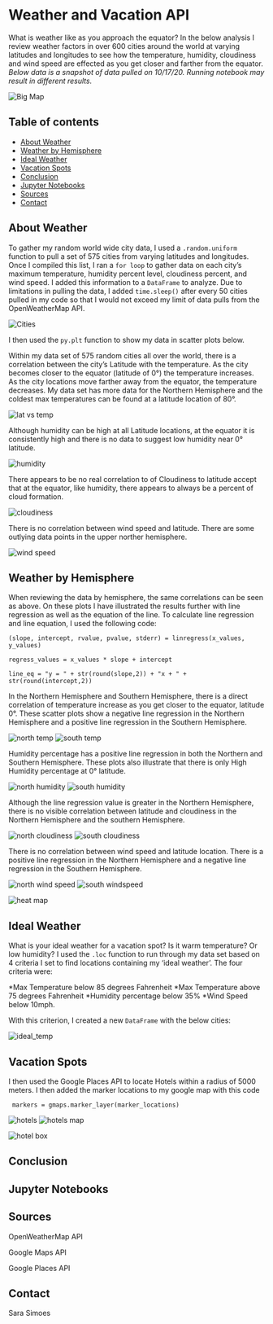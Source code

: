 # Weather and Vacation API
What is weather like as you approach the equator? In the below analysis I review weather factors in over 600 cities around the world at varying latitudes and longitudes to see how the temperature, humidity, cloudiness and wind speed are effected as you get closer and farther from the equator.  
  *Below data is a snapshot of data pulled on 10/17/20. Running notebook may result in different results.*

![Big Map](Images/equatorsign.png)

## Table of contents
* [About Weather](#about_weather)
* [Weather by Hemisphere](#weather_by_hemisphere)
* [Ideal Weather](#ideal_weather)
* [Vacation Spots](#vacataion_spots)
* [Conclusion](#conclusion)
* [Jupyter Notebooks](#jupyter_notebooks)
* [Sources](#sources)
* [Contact](#contact)


## About Weather
To gather my random world wide city data, I used a `.random.uniform` function to pull a set of 575 cities from varying latitudes and longitudes. Once I compiled this list, I ran a `for loop` to gather data on each city’s maximum temperature, humidity percent level, cloudiness percent, and wind speed. I added this information to a `DataFrame` to analyze. Due to limitations in pulling the data, I added `time.sleep()` after every 50 cities pulled in my code so that I would not exceed my limit of data pulls from the OpenWeatherMap API. 

![Cities](Images/cities_df.PNG)

I then used the `py.plt` function to show my data in scatter plots below. 

Within my data set of 575 random cities all over the world, there is a correlation between the city’s Latitude with the temperature. As the city becomes closer to the equator (latitude of 0°) the temperature increases. As the city locations move farther away from the equator, the temperature decreases. My data set has more data for the Northern Hemisphere and the coldest max temperatures can be found at a latitude location of 80°. 

![lat vs temp](Images/lat_temp.PNG)

Although humidity can be high at all Latitude locations, at the equator it is consistently high and there is no data to suggest low humidity near 0° latitude. 

![humidity](Images/lat_humidity.PNG)

There appears to be no real correlation to of Cloudiness to latitude accept that at the equator, like humidity, there appears to always be a percent of cloud formation.

![cloudiness](Images/lat_cloudiness.PNG)

There is no correlation between wind speed and latitude. There are some outlying data points in the upper norther hemisphere. 

![wind speed](Images/lat_wind.PNG)

## Weather by Hemisphere

When reviewing the data by hemisphere, the same correlations can be seen as above. On these plots I have illustrated the results further with line regression as well as the equation of the line. To calculate line regression and line equation, I used the following code: 

`(slope, intercept, rvalue, pvalue, stderr) = linregress(x_values, y_values)`

`regress_values = x_values * slope + intercept`

`line_eq = "y = " + str(round(slope,2)) + "x + " + str(round(intercept,2))`

In the Northern Hemisphere and Southern Hemisphere, there is a direct correlation of temperature increase as you get closer to the equator, latitude 0°. These scatter plots show a negative line regression in the Northern Hemisphere and a positive line regression in the Southern Hemisphere. 

![north temp](Images/north_temp_r.PNG)
![south temp](Images/south_temp_r.PNG)

Humidity percentage has a positive line regression in both the Northern and Southern Hemisphere. These plots also illustrate that there is only High Humidity percentage at 0° latitude.

![north humidity](Images/north_humidity_r.PNG)
![south humidity](Images/south_humidity_r.PNG)

Although the line regression value is greater in the Northern Hemisphere, there is no visible correlation between latitude and cloudiness in the Northern Hemisphere and the southern Hemisphere. 

![north cloudiness](Images/north_cloudiness_r.PNG)
![south cloudiness](Images/south_cloudiness_r.PNG)

There is no correlation between wind speed and latitude location. There is a positive line regression in the Northern Hemisphere and a negative line regression in the Southern Hemisphere. 

![north wind speed](Images/north_wind_r.PNG)
![south windspeed](Images/south_wind_r.PNG)

![heat map](Images/heat_map_snip.PNG)

## Ideal Weather

What is your ideal weather for a vacation spot? Is it warm temperature? Or low humidity? I used the `.loc` function to run through my data set based on 4 criteria I set to find locations containing my ‘ideal weather’. The four criteria were:

*Max Temperature below 85 degrees Fahrenheit 
*Max Temperature above 75 degrees Fahrenheit 
*Humidity percentage below 35%
*Wind Speed below 10mph. 

With this criterion, I created a new `DataFrame` with the below cities:

![ideal_temp](Images/ideal_temp.PNG)

## Vacation Spots

I then used the Google Places API to locate Hotels within a radius of 5000 meters. I then added the marker locations to my google map with this code 

` markers = gmaps.marker_layer(marker_locations)`

![hotels](Images/hotels.PNG)
![hotels map](Images/ideal_hotel.PNG)


![hotel box](Images/hotel_box.PNG)

## Conclusion

## Jupyter Notebooks

## Sources
 OpenWeatherMap API
 
 Google Maps API 
 
 Google Places API
 
## Contact
Sara Simoes

